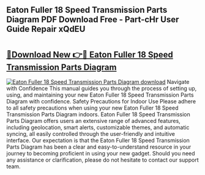 ## Eaton Fuller 18 Speed Transmission Parts Diagram PDF Download Free - Part-cHr User Guide Repair xQdEU

# <h2><a href="http://dfl6x3u.blite.top/?on=Eaton+Fuller+18+Speed+Transmission+Parts+Diagram">🔗Download New 👉🔴 Eaton Fuller 18 Speed Transmission Parts Diagram</a></h2>

[![Eaton Fuller 18 Speed Transmission Parts Diagram download](https://i.imgur.com/lujVjoI.png)](http://dfl6x3u.blite.top/?on=Eaton+Fuller+18+Speed+Transmission+Parts+Diagram)
Navigate with Confidence This manual guides you through the process of setting up, using, and maintaining your new Eaton Fuller 18 Speed Transmission Parts Diagram with confidence. Safety Precautions for Indoor Use Please adhere to all safety precautions when using your new Eaton Fuller 18 Speed Transmission Parts Diagram indoors. Eaton Fuller 18 Speed Transmission Parts Diagram offers users an extensive range of advanced features, including geolocation, smart alerts, customizable themes, and automatic syncing, all easily controlled through the user-friendly and intuitive interface. Our expectation is that the Eaton Fuller 18 Speed Transmission Parts Diagram has been a clear and easy-to-understand resource in your journey to becoming proficient in using your new gadget. Should you need any assistance or clarification, please do not hesitate to contact our support team.
